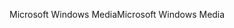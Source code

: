 <span data-ttu-id="edba1-101">Microsoft Windows Media</span><span class="sxs-lookup"><span data-stu-id="edba1-101">Microsoft Windows Media</span></span>
